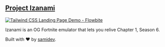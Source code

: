 ## [Project Izanami ](https://ssamideveloper.github.io/project-izanami/)

<a href="https://https://demo.themesberg.com/landwind/" rel="Tailwind CSS Landing Page">![Tailwind CSS Landing Page Demo - Flowbite](https://themesberg.s3.us-east-2.amazonaws.com/public/github/landwind/thumbnail.png)</a>

Izanami is an OG Fortnite emulator that lets you relive Chapter 1, Season 6.

Built with ❤️ by [samidev](https://www.youtube.com/@sg0hann).
